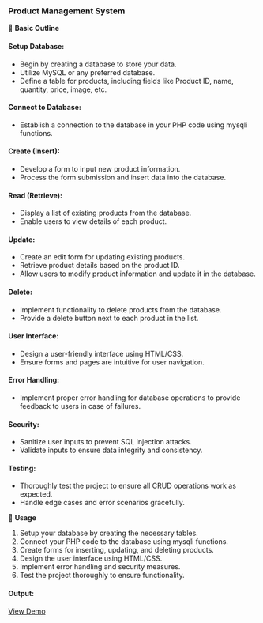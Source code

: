 ### Product Management System

🚀 **Basic Outline**

#### Setup Database:

- Begin by creating a database to store your data.
- Utilize MySQL or any preferred database.
- Define a table for products, including fields like Product ID, name, quantity, price, image, etc.

#### Connect to Database:

- Establish a connection to the database in your PHP code using mysqli functions.

#### Create (Insert):

- Develop a form to input new product information.
- Process the form submission and insert data into the database.

#### Read (Retrieve):

- Display a list of existing products from the database.
- Enable users to view details of each product.

#### Update:

- Create an edit form for updating existing products.
- Retrieve product details based on the product ID.
- Allow users to modify product information and update it in the database.

#### Delete:

- Implement functionality to delete products from the database.
- Provide a delete button next to each product in the list.

#### User Interface:

- Design a user-friendly interface using HTML/CSS.
- Ensure forms and pages are intuitive for user navigation.

#### Error Handling:

- Implement proper error handling for database operations to provide feedback to users in case of failures.

#### Security:

- Sanitize user inputs to prevent SQL injection attacks.
- Validate inputs to ensure data integrity and consistency.

#### Testing:

- Thoroughly test the project to ensure all CRUD operations work as expected.
- Handle edge cases and error scenarios gracefully.

🔧 **Usage**

1. Setup your database by creating the necessary tables.
2. Connect your PHP code to the database using mysqli functions.
3. Create forms for inserting, updating, and deleting products.
4. Design the user interface using HTML/CSS.
5. Implement error handling and security measures.
6. Test the project thoroughly to ensure functionality.

#### Output:
[View Demo](https://pmsleelaprasad.000webhostapp.com/)
